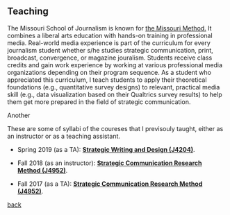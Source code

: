 

## Teaching

The Missouri School of Journalism is known for <a href="https://journalism.missouri.edu/media/">the Missouri Method.</a> It combines a liberal arts education with hands-on training in professional media. Real-world media experience is part of the curriculum for every journalism student whether s/he studies strategic communication, print, broadcast, convergence, or magazine jouralism. Students receive class credits and gain work experience by working at various professional media organizations depending on their program sequence. As a student who appreciated this curriculum, I teach students to apply their theoretical foundations (e.g., quantitative survey designs) to relevant, practical media skill (e.g., data visualization based on their Qualtrics survey results) to help them get more prepared in the field of strategic communication.

Another 

These are some of syllabi of the coureses that I previsouly taught, either as an instructor or as a teaching assistant. 

* Spring 2019 (as a TA): [**Strategic Writing and Design (J4204)**](./tree/master/docs/J4204_Spring19.pdf).

* Fall 2018 (as an instructor): [**Strategic Communication Research Method (J4952)**](./tree/master/docs/J4952_Fall18.pdf).  

* Fall 2017 (as a TA): [**Strategic Communication Research Method (J4952)**](./tree/master/docs/J4204_Spring19.pdf).  



[back](./)
